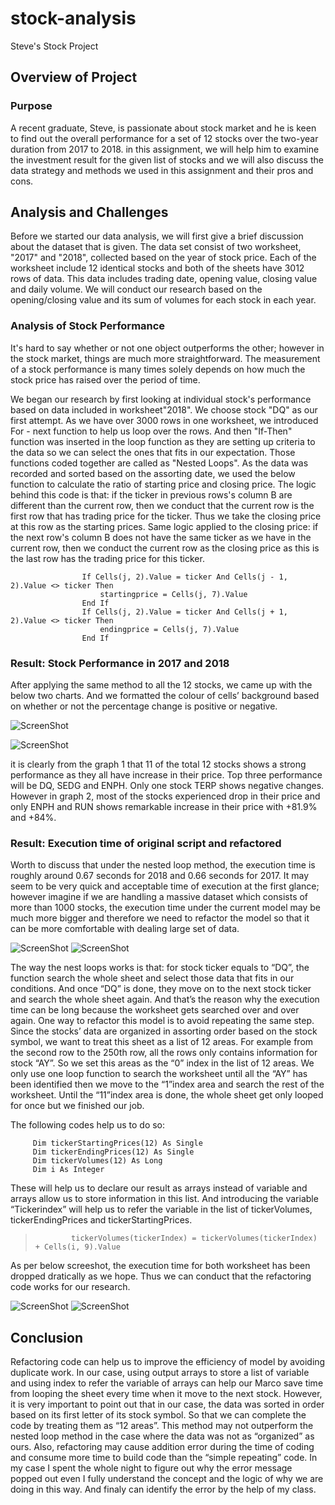 # stock-analysis
Steve's Stock Project
## Overview of Project

### Purpose
A recent graduate, Steve, is passionate about stock market and he is keen to find out the overall performance for a set of 12 stocks over the two-year duration from 2017 to 2018. in this assignment, we will help him to examine the investment result for the given list of stocks and we will also discuss the data strategy and methods we used in this assignment and their pros and cons.

## Analysis and Challenges
Before we started our data analysis, we will first give a brief discussion about the dataset that is given. The data set consist of two worksheet, "2017" and "2018", collected based on the year of stock price. Each of the worksheet include 12 identical stocks and both of the sheets have 3012 rows of data. This data includes trading date, opening value, closing value and daily volume. We will conduct our research based on the opening/closing value and its sum of volumes for each stock in each year.

### Analysis of Stock Performance
It's hard to say whether or not one object outperforms the other; however in the stock market, things are much more straightforward. The measurement of a stock performance is many times solely depends on how much the stock price has raised over the period of time. 

We began our research by first looking at individual stock's performance based on data included in worksheet"2018". We choose stock "DQ" as our first attempt. As we have over 3000 rows in one worksheet, we introduced For - next function to help us loop over the rows. And then "If-Then" function was inserted in the loop function as they are setting up criteria to the data so we can select the ones that fits in our expectation. Those functions coded together are called as "Nested Loops". As the data was recorded and sorted based on the assorting date, we used the below function to calculate the ratio of starting price and closing price. The logic behind this code is that: if the ticker in previous rows's column B are different than the current row, then we conduct that the current row is the first row that has trading price for the ticker. Thus we take the closing price at this row as the starting prices. Same logic applied to the closing price: if the next row's column B does not have the same ticker as we have in the current row, then we conduct the current row as the closing price as this is the last row has the trading price for this ticker.
````
                If Cells(j, 2).Value = ticker And Cells(j - 1, 2).Value <> ticker Then                   
                    startingprice = Cells(j, 7).Value
                End If              
                If Cells(j, 2).Value = ticker And Cells(j + 1, 2).Value <> ticker Then                  
                    endingprice = Cells(j, 7).Value               
                End If
``````
### Result: Stock Performance in 2017 and 2018
After applying the same method to all the 12 stocks, we came up with the below two charts. And we formatted the colour of cells’ background based on whether or not the percentage change is positive or negative. 

![ScreenShot](2017.png)

![ScreenShot](2018.png)

it is clearly from the graph 1 that 11 of the total 12 stocks shows a strong performance as they all have increase in their price. Top three performance will be DQ, SEDG and ENPH. Only one stock TERP shows negative changes. However in graph 2, most of the stocks experienced drop in their price and only ENPH and RUN shows remarkable increase in their price with +81.9% and +84%. 

### Result: Execution time of original script and refactored
Worth to discuss that under the nested loop method, the execution time is roughly around 0.67 seconds for 2018 and 0.66 seconds for 2017. It may seem to be very quick and acceptable time of execution at the first glance; however imagine if we are handling a massive dataset which consists of more than 1000 stocks, the execution time under the current model may be much more bigger and therefore we need to refactor the model so that it can be more comfortable with dealing large set of data. 

![ScreenShot](VBA_Challenge_2017_original.png)
![ScreenShot](VBA_Challenge_2018_original.png)

The way the nest loops works is that: for stock ticker equals to “DQ”, the function search the whole sheet and select those data that fits in our conditions. And once “DQ” is done, they move on to the next stock ticker and search the whole sheet again. And that’s the reason why the execution time can be long because the worksheet gets searched over and over again. One way to refactor this model is to avoid repeating the same step. Since the stocks’ data are organized in assorting order based on the stock symbol, we want to treat this sheet as a list of 12 areas. For example from the second row to the 250th row, all the rows only contains information for stock “AY”. So we set this areas as the “0” index in the list of 12 areas. We only use one loop function to search the worksheet until all the “AY” has been identified then we move to the “1”index area and search the rest of the worksheet. Until the “11”index area is done, the whole sheet get only looped for once but we finished our job. 

The following codes help us to do so: 
````
     Dim tickerStartingPrices(12) As Single
     Dim tickerEndingPrices(12) As Single
     Dim tickerVolumes(12) As Long
     Dim i As Integer
````

These will help us to declare our result as arrays instead of variable and arrays allow us to store information in this list. And introducing the variable “Tickerindex” will help us to refer the variable in the list of tickerVolumes, tickerEndingPrices and tickerStartingPrices.

 >             tickerVolumes(tickerIndex) = tickerVolumes(tickerIndex) + Cells(i, 9).Value

As per below screeshot, the execution time for both worksheet has been dropped dratically as we hope. Thus we can conduct that the refactoring code works for our research.

![ScreenShot](VBA_Challenge_2018.png)
![ScreenShot](VBA_Challenge_2017.png)


## Conclusion 
Refactoring code can help us to improve the efficiency of model by avoiding duplicate work. In our case, using output arrays to store a list of variable and using index to refer the variable of arrays can help our Marco save time from looping the sheet every time when it move to the next stock. However, it is very important to point out that in our case, the data was sorted in order based on its first letter of its stock symbol. So that we can complete the code by treating them as “12 areas”. This method may not outperform the nested loop method in the case where the data was not as “organized” as ours. Also, refactoring may cause addition error during the time of coding and consume more time to build code than the “simple repeating” code. In my case I spent the whole night to figure out why the error message popped out even I fully understand the concept and the logic of why we are doing in this way. And finaly can identify the error by the help of my class.

